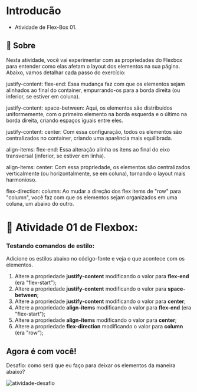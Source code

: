 # Introducão
- Atividade de Flex-Box 01.


##  :beginner: Sobre
Nesta atividade, você vai experimentar com as propriedades do Flexbox para entender como elas afetam o layout dos elementos na sua página. Abaixo, vamos detalhar cada passo do exercício:

justify-content: flex-end: Essa mudança faz com que os elementos sejam alinhados ao final do container, empurrando-os para a borda direita (ou inferior, se estiver em coluna).

justify-content: space-between: Aqui, os elementos são distribuídos uniformemente, com o primeiro elemento na borda esquerda e o último na borda direita, criando espaços iguais entre eles.

justify-content: center: Com essa configuração, todos os elementos são centralizados no container, criando uma aparência mais equilibrada.

align-items: flex-end: Essa alteração alinha os itens ao final do eixo transversal (inferior, se estiver em linha).

align-items: center: Com essa propriedade, os elementos são centralizados verticalmente (ou horizontalmente, se em coluna), tornando o layout mais harmonioso.

flex-direction: column: Ao mudar a direção dos flex items de "row" para "column", você faz com que os elementos sejam organizados em uma coluna, um abaixo do outro.

# :ledger: Atividade 01 de Flexbox:

### Testando comandos de estilo:

Adicione os estilos abaixo no código-fonte e veja o que acontece com os elementos.

1. Altere a propriedade **justify-content** modificando o valor para **flex-end** (era "flex-start");
1. Altere a propriedade **justify-content** modificando o valor para **space-between**;
1. Altere a propriedade **justify-content** modificando o valor para **center**;
1. Altere a propriedade **align-items** modificando o valor para **flex-end** (era "flex-start");
1. Altere a propriedade **align-items** modificando o valor para **center**;
1. Altere a propriedade **flex-direction** modificando o valor para **column** (era "row");

## Agora é com você!

Desafio: como será que eu faço para deixar os elementos da maneira abaixo?

![atividade-desafio](https://github.com/user-attachments/assets/15721745-1954-493b-8b34-894ab6e9764c)
